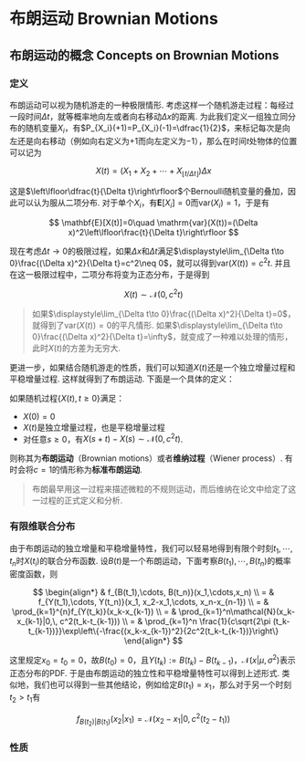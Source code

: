 # 布朗运动 Brownian Motions

## 布朗运动的概念 Concepts on Brownian Motions

### 定义

布朗运动可以视为随机游走的一种极限情形. 考虑这样一个随机游走过程：每经过一段时间$\Delta t$，就等概率地向左或者向右移动$\Delta x$的距离. 为此我们定义一组独立同分布的随机变量$X_i$，有$P_{X_i}(+1)=P_{X_i}(-1)=\dfrac{1}{2}$，来标记每次是向左还是向右移动（例如向右定义为$+1$而向左定义为$-1$），那么在时间$t$处物体的位置可以记为

$$
X(t)=(X_1+X_2+\cdots + X_{\lfloor t/\Delta t\rfloor})\Delta x
$$

这是$\left\lfloor\dfrac{t}{\Delta t}\right\rfloor$个Bernoulli随机变量的叠加，因此可以认为服从二项分布. 对于单个$X_i$，有$\mathbf{E}[X_i]=0$而$\mathrm{var}(X_i)=1$，于是有

$$
\mathbf{E}[X(t)]=0\quad \mathrm{var}(X(t))=(\Delta x)^2\left\lfloor\frac{t}{\Delta t}\right\rfloor
$$

现在考虑$\Delta t\to 0$的极限过程，如果$\Delta x$和$\Delta t$满足$\displaystyle\lim_{\Delta t\to 0}\frac{(\Delta x)^2}{\Delta t}=c^2\neq 0$，就可以得到$\mathrm{var}(X(t))=c^2t$. 并且在这一极限过程中，二项分布将变为正态分布，于是得到

$$
X(t)\sim\mathcal{N}(0,\,c^2t)
$$

> 如果$\displaystyle\lim_{\Delta t\to 0}\frac{(\Delta x)^2}{\Delta t}=0$，就得到了$\mathrm{var}(X(t))=0$的平凡情形. 如果$\displaystyle\lim_{\Delta t\to 0}\frac{(\Delta x)^2}{\Delta t}=\infty$，就变成了一种难以处理的情形，此时$X(t)$的方差为无穷大.

更进一步，如果结合随机游走的性质，我们可以知道$X(t)$还是一个独立增量过程和平稳增量过程. 这样就得到了布朗运动. 下面是一个具体的定义：

如果随机过程$\{X(t), t\geqslant 0\}$满足：

- $X(0)=0$
- $X(t)$是独立增量过程，也是平稳增量过程
- 对任意$s\geqslant 0$，有$X(s+t)-X(s)\sim\mathcal{N}(0,\, c^2t)$.

则称其为**布朗运动**（Brownian motions）或者**维纳过程**（Wiener process）. 有时会将$c=1$的情形称为**标准布朗运动**.

> 布朗最早用这一过程来描述微粒的不规则运动，而后维纳在论文中给定了这一过程的正式定义和分析.

### 有限维联合分布

由于布朗运动的独立增量和平稳增量特性，我们可以轻易地得到有限个时刻$t_1,\cdots,t_n$时$X(t_i)$的联合分布函数. 设$B(t)$是一个布朗运动，下面考察$B(t_1),\cdots, B(t_n)$的概率密度函数，则

$$
\begin{align*}
& f_{B(t_1),\cdots, B(t_n)}(x_1,\cdots,x_n) \\
= & f_{Y(t_1),\cdots, Y(t_n)}(x_1, x_2-x_1,\cdots, x_n-x_{n-1}) \\
= & \prod_{k=1}^{n}f_{Y(t_k)}(x_k-x_{k-1}) \\
= & \prod_{k=1}^n\mathcal{N}(x_k-x_{k-1}|0,\, c^2(t_k-t_{k-1})) \\
= & \prod_{k=1}^n \frac{1}{c\sqrt{2\pi (t_k-t_{k-1})}}\exp\left\{-\frac{(x_k-x_{k-1})^2}{2c^2(t_k-t_{k-1})}\right\}
\end{align*}
$$

这里规定$x_0=t_0=0$，故$B(t_0)=0$，且$Y(t_k):=B(t_k)-B(t_{k-1})$，$\mathcal{N}(x|\mu,\sigma^2)$表示正态分布的PDF. 于是由布朗运动的独立性和平稳增量特性可以得到上述形式. 类似地，我们也可以得到一些其他结论，例如给定$B(t_1)=x_1$，那么对于另一个时刻$t_2>t_1$有

$$
f_{B(t_2)|B(t_1)}(x_2|x_1)=\mathcal{N}(x_2-x_1|0,\, c^2(t_2-t_1))
$$

### 性质